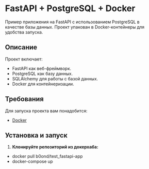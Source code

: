 # FastAPI + PostgreSQL + Docker

Пример приложения на FastAPI с использованием
 PostgreSQL в качестве базы данных. Проект упакован в Docker-контейнеры для удобства запуска.

## Описание

Проект включает:
- FastAPI как веб-фреймворк.
- PostgreSQL как базу данных.
- SQLAlchemy для работы с базой данных.
- Docker для контейнеризации.

## Требования

Для запуска проекта вам понадобится:
- [Docker](https://www.docker.com/products/docker-desktop/)

## Установка и запуск

1. **Клонируйте репозиторий из докерхаба:**
- docker pull b0ond/test_fastapi-app
- docker-compose up
